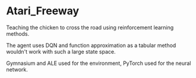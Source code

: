 # Atari_Freeway
Teaching the chicken to cross the road using reinforcement learning methods.

The agent uses DQN and function approximation as a tabular method wouldn't work with such a large state space.

Gymnasium and ALE used for the environment, PyTorch used for the neural network.
